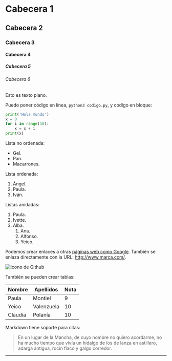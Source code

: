 # Cabecera 1

## Cabecera 2

### Cabecera 3

#### Cabecera 4

##### Cabecera 5

###### Cabecera 6

Esto es texto plano.

Puedo poner código en línea, `python3 codigo.py`, y código en bloque:

```python
print('Hola mundo')
x = 0
for i in range(10):
    x = x + i
print(x)
```

Lista no ordenada:

* Gel.
* Pan.
* Macarrones.

Lista ordenada:

1. Ángel.
2. Paula.
3. Iván.

Listas anidadas:

1. Paula.
2. Ivette.
3. Alba.
    1. Ana.
    2. Alfonso.
    3. Yeico.

Podemos crear enlaces a otras [páginas web como Google](http://google.com). También se enlaza directamente con la URL: http://www.marca.com/.

![Icono de Github](https://github.com/apple-touch-icon.png 'Imagen de GitHub')

También se pueden crear tablas:

| Nombre | Apellidos | Nota |
|--------|-----------|------|
| Paula  | Montiel   |  9   |
| Yeico  | Valenzuela |  10 |
| Claudia | Polanía | 10    |

Markdown tiene soporte para citas:

> En un lugar de la Mancha, de cuyo nombre no quiero acordarme, no ha mucho tiempo que vivía un hidalgo de los de lanza en astillero, adarga antigua, rocín flaco y galgo corredor.

---
